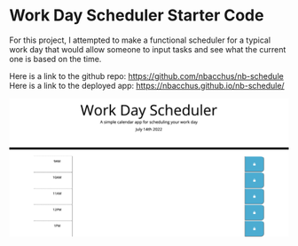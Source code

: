 # Work Day Scheduler Starter Code
For this project, I attempted to make a functional scheduler for a typical work day that would allow someone to input tasks and see what the current one is based on the time. 

Here is a link to the github repo: https://github.com/nbacchus/nb-schedule
Here is a link to the deployed app: https://nbacchus.github.io/nb-schedule/

<img src="./assets/images/screenshot.png">
